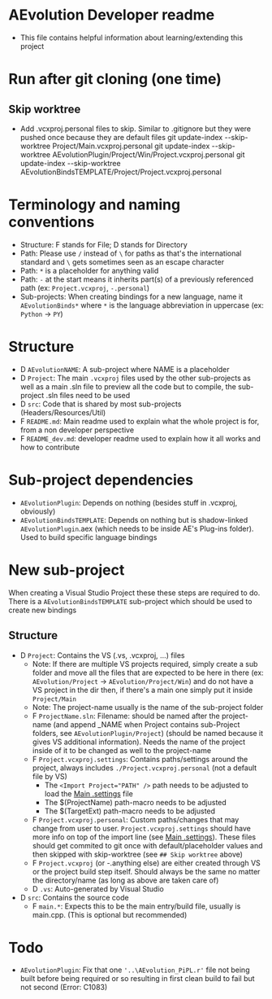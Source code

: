 # AEvolution Developer readme
- This file contains helpful information about learning/extending this project

# Run after git cloning (one time)
## Skip worktree
- Add .vcxproj.personal files to skip. Similar to .gitignore but they were pushed once because they are default files
git update-index --skip-worktree Project/Main.vcxproj.personal
git update-index --skip-worktree AEvolutionPlugin/Project/Win/Project.vcxproj.personal
git update-index --skip-worktree AEvolutionBindsTEMPLATE/Project/Project.vcxproj.personal

# Terminology and naming conventions
- Structure: F stands for File; D stands for Directory
- Path: Please use `/` instead of `\` for paths as that's the international standard and `\` gets sometimes seen as an escape character
- Path: `*` is a placeholder for anything valid
- Path: `-` at the start means it inherits part(s) of a previously referenced path (ex: `Project.vcxproj`, `-.personal`)
- Sub-projects: When creating bindings for a new language, name it `AEvolutionBinds*` where `*` is the language abbreviation in uppercase (ex: `Python` -> `PY`)

# Structure 
- D `AEvolutionNAME`: A sub-project where NAME is a placeholder
- D `Project`: The main `.vcxproj` files used by the other sub-projects as well as a main .sln file to preview all the code but to compile, the sub-project .sln files need to be used
- D `src`: Code that is shared by most sub-projects (Headers/Resources/Util)
- F `README.md`: Main readme used to explain what the whole project is for, from a non developer perspective
- F `README_dev.md`: developer readme used to explain how it all works and how to contribute

# Sub-project dependencies
- `AEvolutionPlugin`: Depends on nothing (besides stuff in .vcxproj, obviously)
- `AEvolutionBindsTEMPLATE`: Depends on nothing but is shadow-linked `AEvolutionPlugin`.aex (which needs to be inside AE's Plug-ins folder). Used to build specific language bindings

# New sub-project
When creating a Visual Studio Project these these steps are required to do. There is a `AEvolutionBindsTEMPLATE` sub-project which should be used to create new bindings
## Structure
- D `Project`: Contains the VS (.vs, .vcxproj, ...) files
  - Note: If there are multiple VS projects required, simply create a sub folder and move all the files that are expected to be here in there (ex: `AEvolution/Project` -> `AEvolution/Project/Win`) and do not have a VS project in the dir then, if there's a main one simply put it inside `Project/Main`
  - Note: The project-name usually is the name of the sub-project folder
  - F `ProjectName.sln`: Filename: should be named after the project-name (and append _NAME when Project contains sub-Project folders, see `AEvolutionPlugin/Project`) (should be named because it gives VS additional information). Needs the name of the project inside of it to be changed as well to the project-name
  - F `Project.vcxproj.settings`: Contains paths/settings around the project, always includes `./Project.vcxproj.personal` (not a default file by VS)
    - The `<Import Project="PATH" />` path needs to be adjusted to load the [Main .settings](./Main.vcxproj.settings) file
    - The $(ProjectName) path-macro needs to be adjusted
    - The $(TargetExt) path-macro needs to be adjusted
  - F `Project.vcxproj.personal`: Custom paths/changes that may change from user to user. `Project.vcxproj.settings` should have more info on top of the import line (see [Main .settings](./Main.vcxproj.settings)). These files should get commited to git once with default/placeholder values and then skipped with skip-worktree (see `## Skip worktree` above)
  - F `Project.vcxproj` (or -.anything else) are either created through VS or the project build step itself. Should always be the same no matter the directory/name (as long as above are taken care of)
  - D `.vs`: Auto-generated by Visual Studio
- D `src`: Contains the source code
  - F `main.*`: Expects this to be the main entry/build file, usually is main.cpp. (This is optional but recommended)

# Todo
- `AEvolutionPlugin`: Fix that one `'..\AEvolution_PiPL.r'` file not being built before being required or so resulting in first clean build to fail but not second (Error: C1083)
